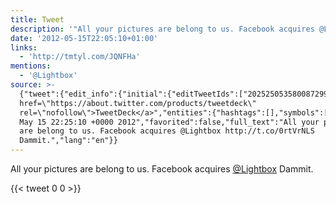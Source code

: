 ```yaml
---
title: Tweet
description: '"All your pictures are belong to us. Facebook acquires @Lightbox  Dammit."'
date: '2012-05-15T22:05:10+01:00'
links:
  - 'http://tmtyl.com/JQNFHa'
mentions:
  - '@Lightbox'
source: >-
  {"tweet":{"edit_info":{"initial":{"editTweetIds":["202525053580087299"],"editableUntil":"2012-05-15T23:25:10.164Z","editsRemaining":"5","isEditEligible":true}},"retweeted":false,"source":"<a
  href=\"https://about.twitter.com/products/tweetdeck\"
  rel=\"nofollow\">TweetDeck</a>","entities":{"hashtags":[],"symbols":[],"user_mentions":[{"name":"Lightbox","screen_name":"Lightbox","indices":["54","63"],"id_str":"234821105","id":"234821105"}],"urls":[{"url":"http://t.co/0rtVrNLS","expanded_url":"http://tmtyl.com/JQNFHa","display_url":"tmtyl.com/JQNFHa","indices":["64","84"]}]},"display_text_range":["0","92"],"favorite_count":"0","id_str":"202525053580087299","truncated":false,"retweet_count":"0","id":"202525053580087299","possibly_sensitive":false,"created_at":"Tue
  May 15 22:25:10 +0000 2012","favorited":false,"full_text":"All your pictures
  are belong to us. Facebook acquires @Lightbox http://t.co/0rtVrNLS
  Dammit.","lang":"en"}}
---
```

All your pictures are belong to us. Facebook acquires [@Lightbox](https://twitter.com/@Lightbox)  Dammit.
    
{{< tweet 0 0 >}}
    
